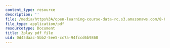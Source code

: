 ```yaml
---
content_type: resource
description: ''
file: /media/https%3A/open-learning-course-data-rc.s3.amazonaws.com/8-01sc-classical-mechanics-fall-2016/0d45daac5bb25ee5cc7a94fccd6b9860_0PrwAbgoMA.pdf
file_type: application/pdf
resourcetype: Document
title: 3play pdf file
uid: 0d45daac-5bb2-5ee5-cc7a-94fccd6b9860
---
```

